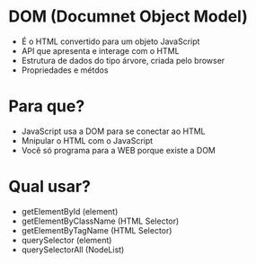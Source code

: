# DOM (Documnet Object Model)

* É o HTML convertido para um objeto JavaScript
* API que apresenta e interage com o HTML
* Estrutura de dados do tipo árvore, criada pelo browser
* Propriedades e métdos

# Para que?

* JavaScript usa a DOM para se conectar ao HTML
* Mnipular o HTML com o JavaScript
* Você só programa para a WEB porque existe a DOM

# Qual usar?

* getElementById (element)
* getElementByClassName (HTML Selector)
* getElementByTagName (HTML Selector)
* querySelector (element)
* querySelectorAll (NodeList)